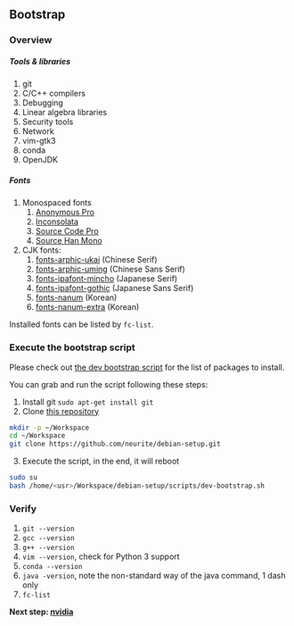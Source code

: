 ## Bootstrap

### Overview

##### Tools & libraries

1. git
2. C/C++ compilers
3. Debugging
4. Linear algebra libraries
5. Security tools
6. Network
7. vim-gtk3
8. conda
9. OpenJDK

##### Fonts

1. Monospaced fonts
    1. [Anonymous Pro](https://packages.debian.org/bullseye/fonts/ttf-anonymous-pro)
    2. [Inconsolata](https://packages.debian.org/bullseye/fonts-inconsolata)
    3. [Source Code Pro](https://github.com/adobe-fonts/source-code-pro)
    4. [Source Han Mono](https://github.com/adobe-fonts/source-han-mono)
2. CJK fonts:
    1. [fonts-arphic-ukai](https://packages.debian.org/bullseye/fonts-arphic-ukai) (Chinese Serif)
    2. [fonts-arphic-uming](https://packages.debian.org/bullseye/fonts-arphic-uming) (Chinese Sans Serif)
    3. [fonts-ipafont-mincho](https://packages.debian.org/bullseye/fonts-ipafont-mincho) (Japanese Serif)
    4. [fonts-ipafont-gothic](https://packages.debian.org/bullseye/fonts-ipafont-gothic) (Japanese Sans Serif)
    5. [fonts-nanum](https://packages.debian.org/bullseye/fonts-nanum) (Korean)
    6. [fonts-nanum-extra](https://packages.debian.org/bullseye/fonts-nanum-extra) (Korean)

Installed fonts can be listed by `fc-list`. 

### Execute the bootstrap script

Please check out [the dev bootstrap script](https://github.com/neurite/debian-setup/blob/master/scripts/dev-bootstrap.sh) for the list of packages to install.

You can grab and run the script following these steps:

1. Install git `sudo apt-get install git`
2. Clone [this repository](https://github.com/neurite/debian-setup.git)
```bash
mkdir -p ~/Workspace
cd ~/Workspace
git clone https://github.com/neurite/debian-setup.git
```
3. Execute the script, in the end, it will reboot
```bash
sudo su
bash /home/<usr>/Workspace/debian-setup/scripts/dev-bootstrap.sh
```

### Verify

1. `git --version`
2. `gcc --version`
3. `g++ --version`
4. `vim --version`, check for Python 3 support
5. `conda --version`
6. `java -version`, note the non-standard way of the java command, 1 dash only
7. `fc-list`

**Next step: [nvidia](0300-nvidia.md)**
